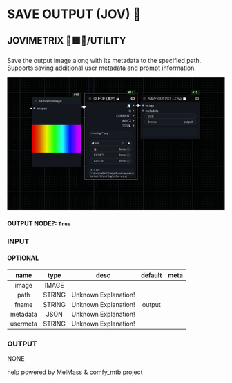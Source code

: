 # SAVE OUTPUT (JOV) 💾

## JOVIMETRIX 🔺🟩🔵/UTILITY

Save the output image along with its metadata to the specified path. Supports saving additional user metadata and prompt information.

![SAVE OUTPUT](https://raw.githubusercontent.com/Amorano/Jovimetrix-examples/master/node/SAVE%20OUTPUT/SAVE%20OUTPUT.png)

#### OUTPUT NODE?: `True`

### INPUT

#### OPTIONAL

name | type | desc | default | meta
:---:|:---:|---|:---:|---
image | IMAGE |  |  | 
path | STRING | Unknown Explanation! |  | 
fname | STRING | Unknown Explanation! | output | 
metadata | JSON | Unknown Explanation! |  | 
usermeta | STRING | Unknown Explanation! |  | 

### OUTPUT

NONE

help powered by [MelMass](https://github.com/melMass) & [comfy_mtb](https://github.com/melMass/comfy_mtb) project